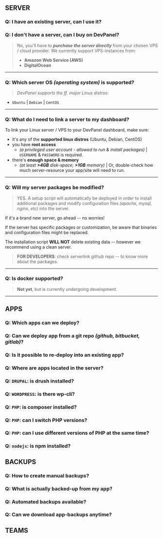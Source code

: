 ## **SERVER**
### Q: I have an existing server, can I use it?
### Q: I don't have a server, can I buy on DevPanel?
> No, you'll have to ***purchase the server directly*** from your chosen VPS / cloud provider. We currently support VPS-instances from:
>
> + **Amazon Web Service (AWS)**
> + **DigitalOcean**

- - -
### Q: Which server OS *(operating system)* is supported?
> _DevPanel supports the ff. major Linux distros:_
* `Ubuntu` | `Debian` | `CentOS`

- - -
### Q: What do I need to link a server to my dashboard?
To link your Linux server / VPS to your DevPanel dashboard, make sure:

+ it's any of the **supported linux distros** (Ubuntu, Debian, CentOS)
+ you have **root access**
	+ *(a privileged user account - allowed to run & install packages)* | `USERNAME` & `PASSWORD` is required.
+ there's **enough space & memory**
	+ *(at least **>4GB** disk-space; **>1GB** memory)* | Or, double-check how much server-resource your app/site will need to run.

- - -
### Q: Will my server packages be modified?
> YES. A setup script will automatically be deployed in order to install additional packages and modify configuration files *(apache, mysql, nginx, etc)* into the server.

If it's a brand new server, go ahead -- no worries!

If the server has specific packages or customization, be aware that binaries and configuration files might be replaced.

The installation script **WILL NOT** delete existing data -- however we recommend using a clean server.

> **FOR DEVELOPERS**: check serverlink github repo -- to know more about the packages.

- - -
### Q: Is **docker** supported?
> **Not yet**, but is currently undergoing development.

* * *

## **APPS**
### Q: Which apps can we deploy?
### Q: Can we deploy app from a git repo *(github, bitbucket, gitlab)*?
### Q: Is it possible to re-deploy into an existing app?
### Q: Where are apps located in the server?
### Q: `DRUPAL`: is **drush** installed?
### Q: `WORDPRESS`: is there **wp-cli**?
### Q: `PHP`: is **composer**  installed?
### Q: `PHP`: can I **switch PHP versions**?
### Q: `PHP`: can I **use different versions of PHP** at the same time?
### Q: `nodejs`: is **npm** installed?

## **BACKUPS**
### Q: How to create manual backups?
### Q: What is actually backed-up from my app?
### Q: Automated backups available?
### Q: Can we download app-backups anytime?

## **TEAMS**
